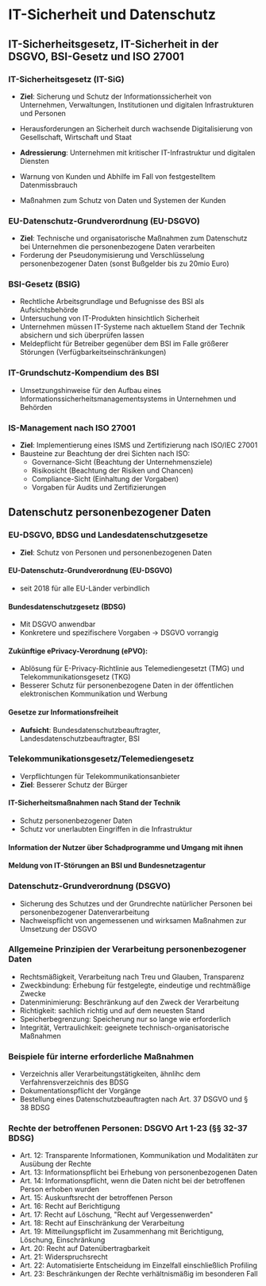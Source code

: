 # IT-Sicherheit und Datenschutz

## IT-Sicherheitsgesetz, IT-Sicherheit in der DSGVO, BSI-Gesetz und ISO 27001

### IT-Sicherheitsgesetz (IT-SiG)

- **Ziel**: Sicherung und Schutz der Informationssicherheit von Unternehmen, Verwaltungen, Institutionen und digitalen Infrastrukturen und Personen
- Herausforderungen an Sicherheit durch wachsende Digitalisierung von Gesellschaft, Wirtschaft und Staat
- **Adressierung**: Unternehmen mit kritischer IT-Infrastruktur und digitalen Diensten

- Warnung von Kunden und Abhilfe im Fall von festgestelltem Datenmissbrauch
- Maßnahmen zum Schutz von Daten und Systemen der Kunden

### EU-Datenschutz-Grundverordnung (EU-DSGVO)

- **Ziel**: Technische und organisatorische Maßnahmen zum Datenschutz bei Unternehmen die personenbezogene Daten verarbeiten
- Forderung der Pseudonymisierung und Verschlüsselung personenbezogener Daten (sonst Bußgelder bis zu 20mio Euro)

### BSI-Gesetz (BSIG)

- Rechtliche Arbeitsgrundlage und Befugnisse des BSI als Aufsichtsbehörde
- Untersuchung von IT-Produkten hinsichtlich Sicherheit
- Unternehmen müssen IT-Systeme nach aktuellem Stand der Technik absichern und sich überprüfen lassen
- Meldepflicht für Betreiber gegenüber dem BSI im Falle größerer Störungen (Verfügbarkeitseinschränkungen)

### IT-Grundschutz-Kompendium des BSI

- Umsetzungshinweise für den Aufbau eines Informationssicherheitsmanagementsystems in Unternehmen und Behörden

### IS-Management nach ISO 27001

- **Ziel**: Implementierung eines ISMS und Zertifizierung nach ISO/IEC 27001
- Bausteine zur Beachtung der drei Sichten nach ISO:
  - Governance-Sicht (Beachtung der Unternehmensziele)
  - Risikosicht (Beachtung der Risiken und Chancen)
  - Compliance-Sicht (Einhaltung der Vorgaben)
  - Vorgaben für Audits und Zertifizierungen


## Datenschutz personenbezogener Daten

### EU-DSGVO, BDSG und Landesdatenschutzgesetze

- **Ziel**: Schutz von Personen und personenbezogenen Daten

#### EU-Datenschutz-Grundverordnung (EU-DSGVO)
- seit 2018 für alle EU-Länder verbindlich

#### Bundesdatenschutzgesetz (BDSG)
- Mit DSGVO anwendbar
- Konkretere und spezifischere Vorgaben -> DSGVO vorrangig

#### Zukünftige ePrivacy-Verordnung (ePVO):
  - Ablösung für E-Privacy-Richtlinie aus Telemediengesetzt (TMG) und Telekommunikationsgesetz (TKG)
  - Besserer Schutz für personenbezogene Daten in der öffentlichen elektronischen Kommunikation und Werbung

#### Gesetze zur Informationsfreiheit

- **Aufsicht**: Bundesdatenschutzbeauftragter, Landesdatenschutzbeauftragter, BSI

### Telekommunikationsgesetz/Telemediengesetz

- Verpflichtungen für Telekommunikationsanbieter
- **Ziel**: Besserer Schutz der Bürger

#### IT-Sicherheitsmaßnahmen nach Stand der Technik
- Schutz personenbezogener Daten
- Schutz vor unerlaubten Eingriffen in die Infrastruktur

#### Information der Nutzer über Schadprogramme und Umgang mit ihnen

#### Meldung von IT-Störungen an BSI und Bundesnetzagentur

### Datenschutz-Grundverordnung (DSGVO)

- Sicherung des Schutzes und der Grundrechte natürlicher Personen bei personenbezogener Datenverarbeitung
- Nachweispflicht von angemessenen und wirksamen Maßnahmen zur Umsetzung der DSGVO

### Allgemeine Prinzipien der Verarbeitung personenbezogener Daten

- Rechtsmäßigkeit, Verarbeitung nach Treu und Glauben, Transparenz
- Zweckbindung: Erhebung für festgelegte, eindeutige und rechtmäßige Zwecke
- Datenminimierung: Beschränkung auf den Zweck der Verarbeitung
- Richtigkeit: sachlich richtig und auf dem neuesten Stand
- Speicherbegrenzung: Speicherung nur so lange wie erforderlich
- Integrität, Vertraulichkeit: geeignete technisch-organisatorische Maßnahmen

### Beispiele für interne erforderliche Maßnahmen

- Verzeichnis aller Verarbeitungstätigkeiten, ähnlihc dem Verfahrensverzeichnis des BDSG
- Dokumentationspflicht der Vorgänge
- Bestellung eines Datenschutzbeauftragten nach Art. 37 DSGVO und § 38 BDSG

### Rechte der betroffenen Personen: DSGVO Art 1-23 (§§ 32-37 BDSG)

- Art. 12: Transparente Informationen, Kommunikation und Modalitäten zur Ausübung der Rechte
- Art. 13: Informationspflicht bei Erhebung von personenbezogenen Daten
- Art. 14: Informationspflicht, wenn die Daten nicht bei der betroffenen Person erhoben wurden
- Art. 15: Auskunftsrecht der betroffenen Person
- Art. 16: Recht auf Berichtigung
- Art. 17: Recht auf Löschung, "Recht auf Vergessenwerden"
- Art. 18: Recht auf Einschränkung der Verarbeitung
- Art. 19: Mitteilungspflicht im Zusammenhang mit Berichtigung, Löschung, Einschränkung
- Art. 20: Recht auf Datenübertragbarkeit
- Art. 21: Widerspruchsrecht
- Art. 22: Automatisierte Entscheidung im Einzelfall einschließlich Profiling
- Art. 23: Beschränkungen der Rechte verhältnismäßig im besonderen Fall
